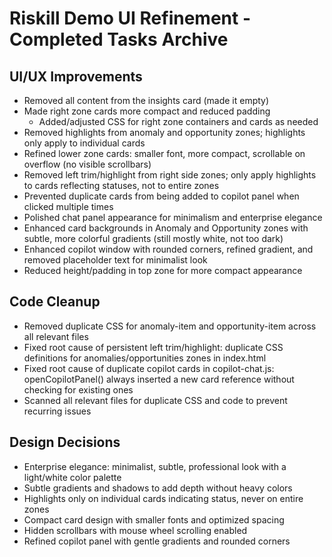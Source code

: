 # Riskill Demo UI Refinement - Completed Tasks Archive

## UI/UX Improvements
- Removed all content from the insights card (made it empty)
- Made right zone cards more compact and reduced padding
  - Added/adjusted CSS for right zone containers and cards as needed
- Removed highlights from anomaly and opportunity zones; highlights only apply to individual cards
- Refined lower zone cards: smaller font, more compact, scrollable on overflow (no visible scrollbars)
- Removed left trim/highlight from right side zones; only apply highlights to cards reflecting statuses, not to entire zones
- Prevented duplicate cards from being added to copilot panel when clicked multiple times
- Polished chat panel appearance for minimalism and enterprise elegance
- Enhanced card backgrounds in Anomaly and Opportunity zones with subtle, more colorful gradients (still mostly white, not too dark)
- Enhanced copilot window with rounded corners, refined gradient, and removed placeholder text for minimalist look
- Reduced height/padding in top zone for more compact appearance

## Code Cleanup
- Removed duplicate CSS for anomaly-item and opportunity-item across all relevant files
- Fixed root cause of persistent left trim/highlight: duplicate CSS definitions for anomalies/opportunities zones in index.html
- Fixed root cause of duplicate copilot cards in copilot-chat.js: openCopilotPanel() always inserted a new card reference without checking for existing ones
- Scanned all relevant files for duplicate CSS and code to prevent recurring issues

## Design Decisions
- Enterprise elegance: minimalist, subtle, professional look with a light/white color palette
- Subtle gradients and shadows to add depth without heavy colors
- Highlights only on individual cards indicating status, never on entire zones
- Compact card design with smaller fonts and optimized spacing
- Hidden scrollbars with mouse wheel scrolling enabled
- Refined copilot panel with gentle gradients and rounded corners
